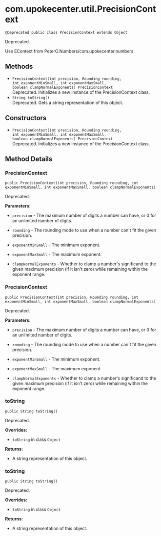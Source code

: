 # com.upokecenter.util.PrecisionContext

    @Deprecated public class PrecisionContext extends Object

Deprecated.
<div class='deprecationComment'>Use EContext from PeterO.Numbers/com.upokecenter.numbers.</div>

## Methods

* `PrecisionContext​(int precision,
                Rounding rounding,
                int exponentMinSmall,
                int exponentMaxSmall,
                boolean clampNormalExponents) PrecisionContext`<br>
 Deprecated. Initializes a new instance of the PrecisionContext class.
* `String toString()`<br>
 Deprecated. Gets a string representation of this object.

## Constructors

* `PrecisionContext​(int precision,
                Rounding rounding,
                int exponentMinSmall,
                int exponentMaxSmall,
                boolean clampNormalExponents) PrecisionContext`<br>
 Deprecated. Initializes a new instance of the PrecisionContext class.

## Method Details

### PrecisionContext
    public PrecisionContext​(int precision, Rounding rounding, int exponentMinSmall, int exponentMaxSmall, boolean clampNormalExponents)
Deprecated.

**Parameters:**

* <code>precision</code> - The maximum number of digits a number can have, or 0 for an
 unlimited number of digits.

* <code>rounding</code> - The rounding mode to use when a number can't fit the given
 precision.

* <code>exponentMinSmall</code> - The minimum exponent.

* <code>exponentMaxSmall</code> - The maximum exponent.

* <code>clampNormalExponents</code> - Whether to clamp a number's significand to the
 given maximum precision (if it isn't zero) while remaining within the
 exponent range.

### PrecisionContext
    public PrecisionContext​(int precision, Rounding rounding, int exponentMinSmall, int exponentMaxSmall, boolean clampNormalExponents)
Deprecated.

**Parameters:**

* <code>precision</code> - The maximum number of digits a number can have, or 0 for an
 unlimited number of digits.

* <code>rounding</code> - The rounding mode to use when a number can't fit the given
 precision.

* <code>exponentMinSmall</code> - The minimum exponent.

* <code>exponentMaxSmall</code> - The maximum exponent.

* <code>clampNormalExponents</code> - Whether to clamp a number's significand to the
 given maximum precision (if it isn't zero) while remaining within the
 exponent range.

### toString
    public String toString()
Deprecated.

**Overrides:**

* <code>toString</code> in class <code>Object</code>

**Returns:**

* A string representation of this object.

### toString
    public String toString()
Deprecated.

**Overrides:**

* <code>toString</code> in class <code>Object</code>

**Returns:**

* A string representation of this object.
